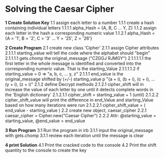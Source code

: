 # Solving the Caesar Cipher

**1 Create Solution Key**
  1.1 assign each letter to a number
    1.1.1 create a hash containing individual letters
      1.1.1.1 alpha_Hash = {A, B, C ...  Y, Z}
    1.1.2 assign each letter in the hash a corresponding numeric value
      1.1.2.1 alpha_Hash = {A = '1', B = '2', C = '3' ...  Y = '25', Z = '26'}

**2 Create Program**
  2.1 create new class 'Cipher'
    2.1.1 assign Cipher attributes
      2.1.1.1 starting_value will tell the code where the alphabet should "begin"
        2.1.1.1.1 gets.chomp the original_message ("CZGGJ RJMGY")
          2.1.1.1.1.1 the first letter in the whole message is identified and converted into the corresponding numeric value. That is the starting_Value
          2.1.1.1.1.2 if starting_value = 0
                      => "a, b, c, ... y, z"
      2.1.1.1 end_value is the original_message shifted by (+/-) starting_value
                    p "(a + i), (b + i), (c + i), ... (y + i), (z + i)"
    2.1.2 define Decrypt methods
      2.1.2.1 cipher_shift will in increase the value of each letter by one until it detects complete words in the 'English dictionary'
        2.1.2.1.1 cipher_shift = starting_value + 1 (until)
      2.1.2.2 cipher_shift_value will print the difference in end_Value and starting_Value based on how many iterations were run
        2.1.2.2.1 cipher_shift_value = ( end_value - starting_value )
  2.2 create new object, caesar_cipher
    2.2.1 caesar_cipher = Cipher.new("Caesar Cipher")
    2.2.2 Attr: @starting_value = starting_value, @end_value = end_value

**3 Run Program**
  3.1 Run the program in irb
    3.1.1 input the original_message with gets.chomp
      3.1.1 review each iteration until the message is clear

**4 print Solution**
  4.1 Print the cracked code to the console
  4.2 Print the shift quantity to the console to create the key
